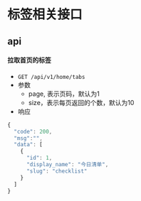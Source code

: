 # 标签相关接口

## api

#### 拉取首页的标签


* `GET /api/v1/home/tabs`
* 参数
    * page, 表示页码，默认为1
    * size，表示每页返回的个数，默认为10
* 响应

```js
{
  "code": 200,
  "msg":"",
  "data": [
    {
      "id": 1,
      "display_name": "今日清单",
      "slug": "checklist"
    }
  ]
}
```
